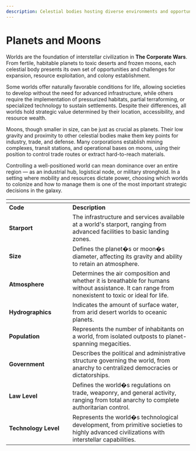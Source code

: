 ```yaml
---
description: Celestial bodies hosting diverse environments and opportunities.
---
```


# Planets and Moons

Worlds are the foundation of interstellar civilization in **The Corporate Wars**. From fertile, habitable planets to toxic deserts and frozen moons, each celestial body presents its own set of opportunities and challenges for expansion, resource exploitation, and colony establishment.

Some worlds offer naturally favorable conditions for life, allowing societies to develop without the need for advanced infrastructure, while others require the implementation of pressurized habitats, partial terraforming, or specialized technology to sustain settlements. Despite their differences, all worlds hold strategic value determined by their location, accessibility, and resource wealth.

Moons, though smaller in size, can be just as crucial as planets. Their low gravity and proximity to other celestial bodies make them key points for industry, trade, and defense. Many corporations establish mining complexes, transit stations, and operational bases on moons, using their position to control trade routes or extract hard-to-reach materials.

Controlling a well-positioned world can mean dominance over an entire region — as an industrial hub, logistical node, or military stronghold. In a setting where mobility and resources dictate power, choosing which worlds to colonize and how to manage them is one of the most important strategic decisions in the galaxy.

<table data-header-hidden><thead><tr><th width="158"></th><th></th></tr></thead><tbody><tr><td><strong>Code</strong></td><td><strong>Description</strong></td></tr><tr><td><strong>Starport</strong></td><td>The infrastructure and services available at a world's starport, ranging from advanced facilities to basic landing zones.</td></tr><tr><td><strong>Size</strong></td><td>Defines the planet�s or moon�s diameter, affecting its gravity and ability to retain an atmosphere.</td></tr><tr><td><strong>Atmosphere</strong></td><td>Determines the air composition and whether it is breathable for humans without assistance. It can range from nonexistent to toxic or ideal for life.</td></tr><tr><td><strong>Hydrographics</strong></td><td>Indicates the amount of surface water, from arid desert worlds to oceanic planets.</td></tr><tr><td><strong>Population</strong></td><td>Represents the number of inhabitants on a world, from isolated outposts to planet-spanning megacities.</td></tr><tr><td><strong>Government</strong></td><td>Describes the political and administrative structure governing the world, from anarchy to centralized democracies or dictatorships.</td></tr><tr><td><strong>Law Level</strong></td><td>Defines the world�s regulations on trade, weaponry, and general activity, ranging from total anarchy to complete authoritarian control.</td></tr><tr><td><strong>Technology Level</strong></td><td>Represents the world�s technological development, from primitive societies to highly advanced civilizations with interstellar capabilities.</td></tr></tbody></table>
